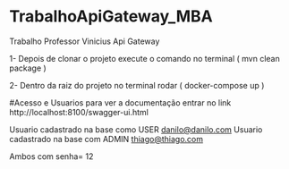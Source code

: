 # TrabalhoApiGateway_MBA
Trabalho Professor Vinicius Api Gateway 

1- Depois de clonar o projeto execute o comando no terminal 
( mvn clean package )

2- Dentro da raiz do projeto no terminal rodar 
( docker-compose up )



#Acesso e Usuarios
para ver a documentação entrar no link http://localhost:8100/swagger-ui.html

Usuario cadastrado na base como USER danilo@danilo.com
Usuario cadastrado na base com ADMIN thiago@thiago.com

Ambos com senha= 12

